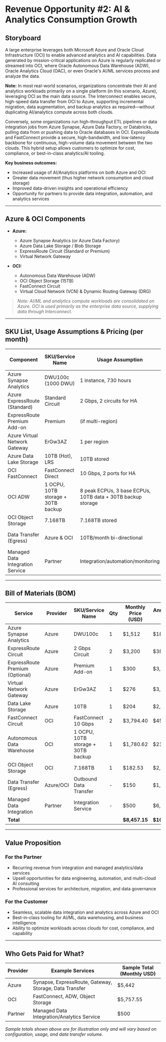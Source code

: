 # Revenue Opportunity #2: AI & Analytics Consumption Growth

## Storyboard

A large enterprise leverages both Microsoft Azure and Oracle Cloud Infrastructure (OCI) to enable advanced analytics and AI capabilities. Data generated by mission-critical applications on Azure is regularly replicated or streamed into OCI, where Oracle Autonomous Data Warehouse (ADW), Oracle Analytics Cloud (OAC), or even Oracle's AI/ML services process and analyze the data.

**Note:** In most real-world scenarios, organizations concentrate their AI and analytics workloads primarily on a single platform (in this scenario, Azure), leveraging OCI as the main data source. The Interconnect enables secure, high-speed data transfer from OCI to Azure, supporting incremental migration, data augmentation, and backup analytics as required—without duplicating AI/analytics compute across both clouds.

Conversely, some organizations run high-throughput ETL pipelines or data integration jobs from Azure Synapse, Azure Data Factory, or Databricks, pulling data from or pushing data to Oracle databases in OCI. ExpressRoute and FastConnect provide a secure, high-bandwidth, and low-latency backbone for continuous, high-volume data movement between the two clouds. This hybrid setup allows customers to optimize for cost, compliance, or best-in-class analytics/AI tooling.

**Key business outcomes:**
- Increased usage of AI/Analytics platforms on both Azure and OCI
- Greater data movement (thus higher network consumption and cloud storage)
- Improved data-driven insights and operational efficiency
- Opportunity for partners to provide data integration, automation, and analytics services

---

## Azure & OCI Components

- **Azure:**
  - Azure Synapse Analytics (or Azure Data Factory)
  - Azure Data Lake Storage / Blob Storage
  - ExpressRoute Circuit (Standard or Premium)
  - Virtual Network Gateway

- **OCI:**
  - Autonomous Data Warehouse (ADW)
  - OCI Object Storage (15TB)
  - FastConnect Circuit
  - Virtual Cloud Network (VCN) & Dynamic Routing Gateway (DRG)

> *Note: AI/ML and analytics compute workloads are consolidated on Azure. OCI is used primarily as the enterprise data source, supplying data through Interconnect.*

---

## SKU List, Usage Assumptions & Pricing (per month)

| Component                        | SKU/Service Name           | Usage Assumption                  | Monthly Price (Estimate) |
|-----------------------------------|----------------------------|-----------------------------------|--------------------------|
| Azure Synapse Analytics           | DWU100c (1000 DWU)         | 1 instance, 730 hours             | $1,512                   |
| Azure ExpressRoute (Standard)     | Standard Circuit           | 2 Gbps, 2 circuits for HA        | $1,600                   |
| ExpressRoute Premium Add-on       | Premium                    | (if multi-region)                 | $300                     |
| Azure Virtual Network Gateway     | ErGw3AZ                    | 1 per region                      | $276                     |
| Azure Data Lake Storage           | 10TB (Hot), LRS            | 10TB stored                       | $204                     |
| OCI FastConnect                  | FastConnect Direct         | 10 Gbps, 2 ports for HA           | $1,897.20                |
| OCI ADW                          | 1 OCPU, 10TB storage + 30TB backup | 8 peak ECPUs, 3 base ECPUs, 10TB data + 30TB backup storage | $1,780.62                |
| OCI Object Storage                | 7.168TB                    | 7.168TB stored                    | $182.53                  |
| Data Transfer (Egress)            | Azure & OCI                | 10TB/month bi-directional         | $150 (Azure side)        |
| Managed Data Integration Service  | Partner                    | Integration/automation/monitoring | $500                     |

---

## Bill of Materials (BOM)

| Service                        | Provider   | SKU/Service Name          | Qty   | Monthly Price (USD) | Annual Price (USD) | Notes                       |
|--------------------------------|------------|---------------------------|-------|---------------------|---------------------|-----------------------------|
| Azure Synapse Analytics        | Azure      | DWU100c                   | 1     | $1,512              | $18,144             | Microsoft Azure             |
| ExpressRoute Circuit           | Azure      | 2 Gbps Circuit            | 2     | $3,200              | $38,400             | Microsoft Azure             |
| ExpressRoute Premium (Optional)| Azure      | Premium Add-on            | 1     | $300                | $3,600              | Microsoft Azure             |
| Virtual Network Gateway        | Azure      | ErGw3AZ                   | 1     | $276                | $3,312              | Microsoft Azure             |
| Data Lake Storage              | Azure      | 10TB                      | 1     | $204                | $2,448              | Microsoft Azure             |
| FastConnect Circuit            | OCI        | FastConnect 10 Gbps       | 2     | $3,794.40           | $45,532.80          | Oracle Cloud Infrastructure |
| Autonomous Data Warehouse      | OCI        | 1 OCPU, 10TB storage + 30TB backup | 1     | $1,780.62           | $21,367.44          | Oracle Cloud Infrastructure |
| OCI Object Storage             | OCI        | 7.168TB                   | 1     | $182.53             | $2,190.36           | Oracle Cloud Infrastructure |
| Data Transfer (Egress)         | Azure/OCI  | Outbound Data Transfer    | -     | $150                | $1,800              | Azure egress, example       |
| Managed Data Integration       | Partner    | Integration Service       | -     | $500                | $6,000              | Paid to Partner             |
| **Total**                     |            |                           |       | **$8,457.15**       | **$101,485.80**     |                             |

---

## Value Proposition

### For the Partner
- Recurring revenue from integration and managed analytics/data services
- Upsell opportunities for data engineering, automation, and multi-cloud AI consulting
- Professional services for architecture, migration, and data governance

### For the Customer
- Seamless, scalable data integration and analytics across Azure and OCI
- Best-in-class tooling for AI/ML, data warehousing, and business intelligence
- Ability to optimize workloads across clouds for cost, compliance, and capability

---

## Who Gets Paid for What?

| Provider            | Example Services                   | Sample Total (Monthly USD) |
|---------------------|------------------------------------|----------------------------|
| Azure               | Synapse, ExpressRoute, Gateway, Storage, Data Transfer | $5,442           |
| OCI                 | FastConnect, ADW, Object Storage   | $5,757.55                  |
| Partner             | Managed Data Integration/Analytics Service | $500             |

*Sample totals shown above are for illustration only and will vary based on configuration, usage, and data transfer volume.*